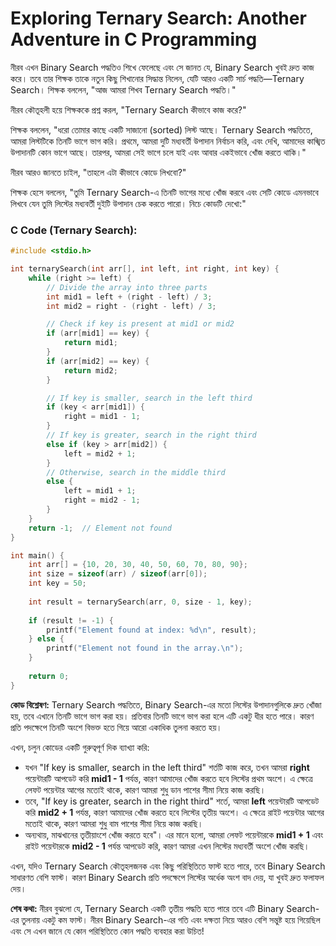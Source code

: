 # Exploring Ternary Search: Another Adventure in C Programming

নীরব এখন Binary Search পদ্ধতিও শিখে ফেলেছে এবং সে জানত যে, Binary Search খুবই দ্রুত কাজ করে। তবে তার শিক্ষক তাকে নতুন কিছু শিখানোর সিদ্ধান্ত নিলেন, যেটি আরও একটি সার্চ পদ্ধতি—Ternary Search। শিক্ষক বললেন, "আজ আমরা শিখব Ternary Search পদ্ধতি।"

নীরব কৌতূহলী হয়ে শিক্ষককে প্রশ্ন করল, "Ternary Search কীভাবে কাজ করে?"

শিক্ষক বললেন, "ধরো তোমার কাছে একটি সাজানো (sorted) লিস্ট আছে। Ternary Search পদ্ধতিতে, আমরা লিস্টটিকে তিনটি ভাগে ভাগ করি। প্রথমে, আমরা দুটি মধ্যবর্তী উপাদান নির্বাচন করি, এবং দেখি, আমাদের কাঙ্খিত উপাদানটি কোন ভাগে আছে। তারপর, আমরা সেই ভাগে চলে যাই এবং আবার একইভাবে খোঁজ করতে থাকি।"

নীরব আরও জানতে চাইল, "তাহলে এটা কীভাবে কোডে লিখবো?"

শিক্ষক হেসে বললেন, "তুমি Ternary Search-এ তিনটি ভাগের মধ্যে খোঁজ করবে এবং সেটি কোডে এমনভাবে লিখবে যেন তুমি লিস্টের মধ্যবর্তী দুইটি উপাদান চেক করতে পারো। নিচে কোডটি দেখো:"

### C Code (Ternary Search):

```cpp
#include <stdio.h>

int ternarySearch(int arr[], int left, int right, int key) {
    while (right >= left) {
        // Divide the array into three parts
        int mid1 = left + (right - left) / 3;
        int mid2 = right - (right - left) / 3;

        // Check if key is present at mid1 or mid2
        if (arr[mid1] == key) {
            return mid1;
        }
        if (arr[mid2] == key) {
            return mid2;
        }

        // If key is smaller, search in the left third
        if (key < arr[mid1]) {
            right = mid1 - 1;
        }
        // If key is greater, search in the right third
        else if (key > arr[mid2]) {
            left = mid2 + 1;
        }
        // Otherwise, search in the middle third
        else {
            left = mid1 + 1;
            right = mid2 - 1;
        }
    }
    return -1;  // Element not found
}

int main() {
    int arr[] = {10, 20, 30, 40, 50, 60, 70, 80, 90};
    int size = sizeof(arr) / sizeof(arr[0]);
    int key = 50;
    
    int result = ternarySearch(arr, 0, size - 1, key);
    
    if (result != -1) {
        printf("Element found at index: %d\n", result);
    } else {
        printf("Element not found in the array.\n");
    }
    
    return 0;
}
```


**কোড বিশ্লেষণ:** Ternary Search পদ্ধতিতে, Binary Search-এর মতো লিস্টের উপাদানগুলিকে দ্রুত খোঁজা হয়, তবে এখানে তিনটি ভাগে ভাগ করা হয়। প্রতিবার তিনটি ভাগে ভাগ করা হলে এটি একটু ধীর হতে পারে। কারণ প্রতি পদক্ষেপে তিনটি অংশে বিভক্ত হতে গিয়ে আরো একাধিক তুলনা করতে হয়।

এখন, চলুন কোডের একটি গুরুত্বপূর্ণ দিক ব্যাখ্যা করি:

* যখন "If key is smaller, search in the left third" শর্তটি কাজ করে, তখন আমরা **right** পয়েন্টারটি আপডেট করি **mid1 - 1** পর্যন্ত, কারণ আমাদের খোঁজ করতে হবে লিস্টের প্রথম অংশে। এ ক্ষেত্রে লেফট পয়েন্টার আগের মতোই থাকে, কারণ আমরা শুধু ডান পাশের সীমা নিয়ে কাজ করছি।
* তবে, "If key is greater, search in the right third" শর্তে, আমরা **left** পয়েন্টারটি আপডেট করি **mid2 + 1** পর্যন্ত, কারণ আমাদের খোঁজ করতে হবে লিস্টের তৃতীয় অংশে। এ ক্ষেত্রে রাইট পয়েন্টার আগের মতোই থাকে, কারণ আমরা শুধু বাম পাশের সীমা নিয়ে কাজ করছি।
* অন্যথায়, মাঝখানের তৃতীয়াংশে খোঁজ করতে হবে"। এর মানে হলো, আমরা লেফট পয়েন্টারকে **mid1 + 1** এবং রাইট পয়েন্টারকে **mid2 - 1** পর্যন্ত আপডেট করি, কারণ আমরা এখন লিস্টের মধ্যবর্তী অংশে খোঁজ করছি।

এখন, যদিও Ternary Search কৌতূহলজনক এবং কিছু পরিস্থিতিতে ফাস্ট হতে পারে, তবে Binary Search সাধারণত বেশি ফাস্ট। কারণ Binary Search প্রতি পদক্ষেপে লিস্টের অর্ধেক অংশ বাদ দেয়, যা খুবই দ্রুত ফলাফল দেয়।

**শেষ কথা:** নীরব বুঝলো যে, Ternary Search একটি তৃতীয় পদ্ধতি হতে পারে তবে এটি Binary Search-এর তুলনায় একটু কম ফাস্ট। নীরব Binary Search-এর গতি এবং দক্ষতা নিয়ে আরও বেশি সন্তুষ্ট হয়ে গিয়েছিল এবং সে এখন জানে যে কোন পরিস্থিতিতে কোন পদ্ধতি ব্যবহার করা উচিত!